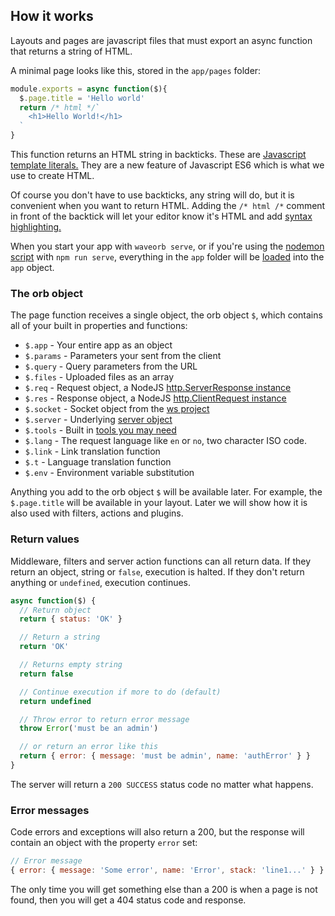 ## How it works

Layouts and pages are javascript files that must export an async function that returns a string of HTML.

A minimal page looks like this, stored in the `app/pages` folder:
```js
module.exports = async function($){
  $.page.title = 'Hello world'
  return /* html */`
    <h1>Hello World!</h1>
  `
}
```
This function returns an HTML string in backticks. These are [Javascript template literals.](https://developer.mozilla.org/en-US/docs/Web/JavaScript/Reference/Template_literals) They are a new feature of Javascript ES6 which is what we use to create HTML.

Of course you don't have to use backticks, any string will do, but it is convenient when you want to return HTML. Adding the `/* html /*` comment in front of the backtick will let your editor know it's HTML and add [syntax highlighting.](https://marketplace.visualstudio.com/items?itemName=Tobermory.es6-string-html)

When you start your app with `waveorb serve`, or if you're using the [nodemon script](/doc/getting-started.html) with `npm run serve`, everything in the `app` folder will be [loaded](https://github.com/eldoy/waveorb-core/blob/master/lib/loader.js) into the `app` object.

### The orb object
The page function receives a single object, the orb object `$`, which contains all of your built in properties and functions:

* `$.app` - Your entire app as an object
* `$.params` - Parameters your sent from the client
* `$.query` - Query parameters from the URL
* `$.files` - Uploaded files as an array
* `$.req` - Request object, a NodeJS [http.ServerResponse instance](https://nodejs.org/api/http.html#http_class_http_serverresponse)
* `$.res` - Response object, a NodeJS [http.ClientRequest instance](https://nodejs.org/api/http.html#http_class_http_clientrequest)
* `$.socket` - Socket object from the [ws project](https://github.com/websockets/ws)
* `$.server` - Underlying [server object](https://github.com/eldoy/sirloin)
* `$.tools` - Built in [tools you may need](https://github.com/eldoy/presang/blob/master/lib/tools.js)
* `$.lang` - The request language like `en` or `no`, two character ISO code.
* `$.link` - Link translation function
* `$.t` - Language translation function
* `$.env` - Environment variable substitution

Anything you add to the orb object `$` will be available later. For example, the `$.page.title` will be available in your layout. Later we will show how it is also used with filters, actions and plugins.

### Return values

Middleware, filters and server action functions can all return data. If they return an object, string or `false`, execution is halted. If they don't return anything or `undefined`, execution continues.

```js
async function($) {
  // Return object
  return { status: 'OK' }

  // Return a string
  return 'OK'

  // Returns empty string
  return false

  // Continue execution if more to do (default)
  return undefined

  // Throw error to return error message
  throw Error('must be an admin')

  // or return an error like this
  return { error: { message: 'must be admin', name: 'authError' } }
}
```
The server will return a `200 SUCCESS` status code no matter what happens.

### Error messages
Code errors and exceptions will also return a 200, but the response will contain an object with the property `error` set:
```js
// Error message
{ error: { message: 'Some error', name: 'Error', stack: 'line1...' } }
```

The only time you will get something else than a 200 is when a page is not found, then you will get a 404 status code and response.
